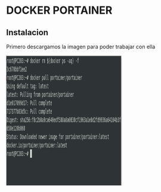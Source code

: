 # DOCKER PORTAINER

## Instalacion
Primero descargamos la imagen para poder trabajar con ella

<img src=/capturas/instalacion.png width=310 height=350>
